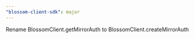 ```yaml
---
"blossom-client-sdk": major
---
```


Rename BlossomClient.getMirrorAuth to BlossomClient.createMirrorAuth
